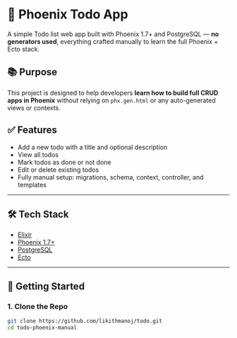 # 📝 Phoenix Todo App

A simple Todo list web app built with Phoenix 1.7+ and PostgreSQL — **no generators used**, everything crafted manually to learn the full Phoenix + Ecto stack.

## 📚 Purpose

This project is designed to help developers **learn how to build full CRUD apps in Phoenix** without relying on `phx.gen.html` or any auto-generated views or contexts.

## ✅ Features

- Add a new todo with a title and optional description
- View all todos
- Mark todos as done or not done
- Edit or delete existing todos
- Fully manual setup: migrations, schema, context, controller, and templates

---

## 🛠 Tech Stack

- [Elixir](https://elixir-lang.org/)
- [Phoenix 1.7+](https://www.phoenixframework.org/)
- [PostgreSQL](https://www.postgresql.org/)
- [Ecto](https://hexdocs.pm/ecto/Ecto.html)

---

## 🚀 Getting Started

### 1. Clone the Repo

```bash
git clone https://github.com/likithmanoj/todo.git
cd todo-phoenix-manual